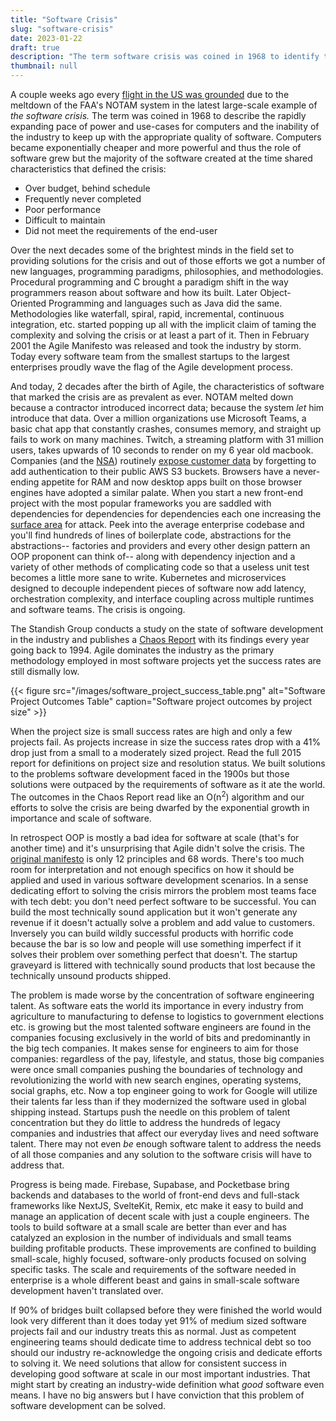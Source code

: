 ```yaml
---
title: "Software Crisis"
slug: "software-crisis"
date: 2023-01-22
draft: true
description: "The term software crisis was coined in 1968 to identify the inability of software development to keep up with the rapidly growing usage and requirements of computing. Today the crisis continues with poor software more common than good software and failure more common than success."
thumbnail: null
---
```


A couple weeks ago every [flight in the US was grounded](https://fortune.com/2023/01/13/faa-computer-failure-grounded-thousands-flights-caused-2-contractors-introduced-data-errors-notam-system/) due to the meltdown of the FAA's NOTAM  system in the latest large-scale example of *the software crisis.* The term was coined in 1968 to describe the rapidly expanding pace of power and use-cases for computers and the inability of the industry to keep up with the appropriate quality of software. Computers became exponentially cheaper and more powerful and thus the role of software grew but the majority of the software created at the time shared characteristics that defined the crisis: 
- Over budget, behind schedule
- Frequently never completed
- Poor performance
- Difficult to maintain
- Did not meet the requirements of the end-user

Over the next decades some of the brightest minds in the field set to providing solutions for the crisis and out of those efforts we got a number of new languages, programming paradigms, philosophies, and methodologies. Procedural programming and C brought a paradigm shift in the way programmers reason about software and how its built. Later Object-Oriented Programming and languages such as Java did the same. Methodologies like waterfall, spiral, rapid, incremental, continuous integration, etc. started popping up all with the implicit claim of taming the complexity and solving the crisis or at least a part of it. Then in February 2001 the Agile Manifesto was released and took the industry by storm. Today every software team from the smallest startups to the largest enterprises proudly wave the flag of the Agile development process. 

And today, 2 decades after the birth of Agile, the characteristics of software that marked the crisis are as prevalent as ever. NOTAM melted down because a contractor introduced incorrect data; because the system *let* him introduce that data. Over a million organizations use Microsoft Teams, a basic chat app that constantly crashes, consumes memory, and straight up fails to work on many machines. Twitch, a streaming platform with 31 million users, takes upwards of 10 seconds to render on my 6 year old macbook. Companies (and the [NSA](https://techbeacon.com/security/nsaarmys-inscom-leaks-top-secrets-aws-bucket-look-ma-no-password)) routinely [expose customer data](https://www.securityweek.com/aws-s3-buckets-exposed-millions-facebook-records#:~:text=The%20company's%20researchers%20identified%20an,%2C%20likes%2C%20and%20Facebook%20IDs.) by forgetting to add authentication to their public AWS S3 buckets. Browsers have a never-ending appetite for RAM and now desktop apps built on those browser engines have adopted a similar palate. When you start a new front-end project with the most popular frameworks you are saddled with dependencies for dependencies for dependencies each one increasing the [surface area](https://www.bleepingcomputer.com/news/security/dev-corrupts-npm-libs-colors-and-faker-breaking-thousands-of-apps/) for attack. Peek into the average enterprise codebase and you'll find hundreds of lines of boilerplate code, abstractions for the abstractions-- factories and providers and every other design pattern an OOP proponent can think of-- along with dependency injection and a variety of other methods of complicating code so that a useless unit test becomes a little more sane to write. Kubernetes and microservices designed to decouple independent pieces of software now add latency, orchestration complexity, and interface coupling across multiple runtimes and software teams. The crisis is ongoing.

The Standish Group conducts a study on the state of software development in the industry and publishes a [Chaos Report](https://www.standishgroup.com/sample_research_files/CHAOSReport2015-Final.pdf) with its findings every year going back to 1994. Agile dominates the industry as the primary methodology employed in most software projects yet the success rates are still dismally low. 

{{< figure src="/images/software_project_success_table.png" alt="Software Project Outcomes Table" caption="Software project outcomes by project size"  >}}
<!-- ![Software Project Success Table](/images/software_project_success_table.png) -->

When the project size is small success rates are high and only a few projects fail. As projects increase in size the success rates drop with a 41% drop just from a small to a moderately sized project. Read the full 2015 report for definitions on project size and resolution status. We built solutions to the problems software development faced in the 1900s but those solutions were outpaced by the requirements of software as it ate the world. The outcomes in the Chaos Report read like an O(n<sup>2</sup>) algorithm and our efforts to solve the crisis are being dwarfed by the exponential growth in importance and scale of software. 

In retrospect OOP is mostly a bad idea for software at scale (that's for another time) and it's unsurprising that Agile didn't solve the crisis. The [original manifesto](https://agilemanifesto.org/) is only 12 principles and 68 words. There's too much room for interpretation and not enough specifics on how it should be applied and used in various software development scenarios. In a sense dedicating effort to solving the crisis mirrors the problem most teams face with tech debt: you don't need perfect software to be successful. You can build the most technically sound application but it won't generate any revenue if it doesn't actually solve a problem and add value to customers. Inversely you can build wildly successful products with horrific code because the bar is so low and people will use something imperfect if it solves their problem over something perfect that doesn't. The startup graveyard is littered with technically sound products that lost because the technically unsound products shipped.

The problem is made worse by the concentration of software engineering talent. As software eats the world its importance in every industry from agriculture to manufacturing to defense to logistics to government elections etc. is growing but the most talented software engineers are found in the companies focusing exclusively in the world of bits and predominantly in the big tech companies. It makes sense for engineers to aim for those companies: regardless of the pay, lifestyle, and status, those big companies were once small companies pushing the boundaries of technology and revolutionizing the world with new search engines, operating systems, social graphs, etc. Now a top engineer going to work for Google will utilize their talents far less than if they modernized the software used in global shipping instead. Startups push the needle on this problem of talent concentration but they do little to address the hundreds of legacy companies and industries that affect our everyday lives and need software talent. There may not even *be* enough software talent to address the needs of all those companies and any solution to the software crisis will have to address that.

Progress is being made. Firebase, Supabase, and Pocketbase bring backends and databases to the world of front-end devs and full-stack frameworks like NextJS, SvelteKit, Remix, etc make it easy to build and manage an application of decent scale with just a couple engineers. The tools to build software at a small scale are better than ever and has catalyzed an explosion in the number of individuals and small teams building profitable products. These improvements are confined to building small-scale, highly focused, software-only products focused on solving specific tasks. The scale and requirements of the software needed in enterprise is a whole different beast and gains in small-scale software development haven't translated over. 

If 90% of bridges built collapsed before they were finished the world would look very different than it does today yet 91% of medium sized software projects fail and our industry treats this as normal. Just as competent engineering teams should dedicate time to address technical debt so too should our industry re-acknowledge the ongoing crisis and dedicate efforts to solving it. We need solutions that allow for consistent success in developing good software at scale in our most important industries. That might start by creating an industry-wide definition what *good* software even means. I have no big answers but I have conviction that this problem of software development can be solved. 